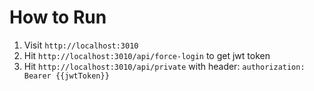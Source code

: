 # How to Run

1. Visit `http://localhost:3010`
2. Hit `http://localhost:3010/api/force-login` to get jwt token
3. Hit `http://localhost:3010/api/private` with header: `authorization: Bearer {{jwtToken}}`